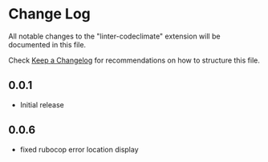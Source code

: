 # Change Log
All notable changes to the "linter-codeclimate" extension will be documented in this file.

Check [Keep a Changelog](http://keepachangelog.com/) for recommendations on how to structure this file.

## 0.0.1
- Initial release

## 0.0.6
- fixed rubocop error location display